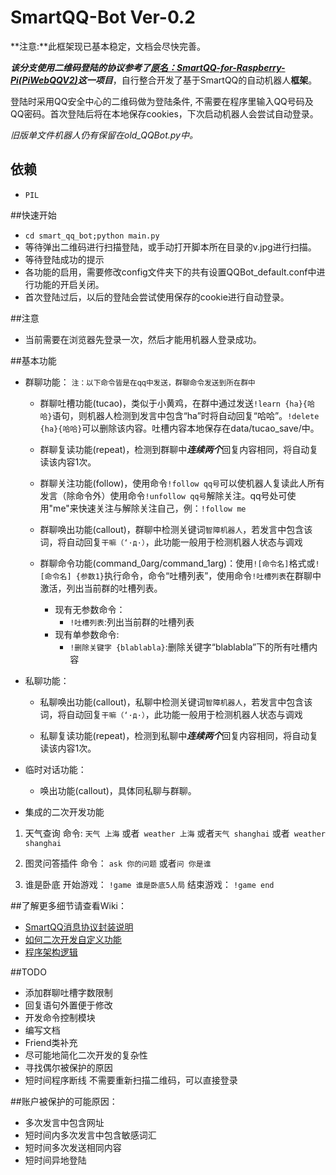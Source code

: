 SmartQQ-Bot Ver-0.2
=========
**注意:**此框架现已基本稳定，文档会尽快完善。

***该分支使用二维码登陆的协议参考了[原名：SmartQQ-for-Raspberry-Pi(PiWebQQV2)](https://github.com/xqin/SmartQQ-for-Raspberry-Pi)这一项目***，自行整合开发了基于SmartQQ的自动机器人**框架**。

登陆时采用QQ安全中心的二维码做为登陆条件, 不需要在程序里输入QQ号码及QQ密码。首次登陆后将在本地保存cookies，下次启动机器人会尝试自动登录。

*旧版单文件机器人仍有保留在old_QQBot.py中。*

## 依赖
+ `PIL`

##快速开始
+ `cd smart_qq_bot;python main.py`
+ 等待弹出二维码进行扫描登陆，或手动打开脚本所在目录的v.jpg进行扫描。
+ 等待登陆成功的提示
+ 各功能的启用，需要修改config文件夹下的共有设置QQBot_default.conf中进行功能的开启关闭。
+ 首次登陆过后，以后的登陆会尝试使用保存的cookie进行自动登录。

##注意

+ 当前需要在浏览器先登录一次，然后才能用机器人登录成功。

##基本功能

+ 群聊功能：
<small>注：以下命令皆是在qq中发送，群聊命令发送到所在群中</small>

	+ 群聊吐槽功能(tucao)，类似于小黄鸡，在群中通过发送`!learn {ha}{哈哈}`语句，则机器人检测到发言中包含“ha”时将自动回复“哈哈”。`!delete {ha}{哈哈}`可以删除该内容。吐槽内容本地保存在data/tucao_save/中。

	+ 群聊复读功能(repeat)，检测到群聊中***连续两个***回复内容相同，将自动复读该内容1次。

	+ 群聊关注功能(follow)，使用命令`!follow qq号`可以使机器人复读此人所有发言（除命令外）使用命令`!unfollow qq号`解除关注。qq号处可使用"me"来快速关注与解除关注自己，例：`!follow me`

	+ 群聊唤出功能(callout)，群聊中检测关键词`智障机器人`，若发言中包含该词，将自动回复`干嘛（‘·д·）`，此功能一般用于检测机器人状态与调戏

	+ 群聊命令功能(command_0arg/command_1arg)：使用`![命令名]`格式或`![命令名] {参数1}`执行命令，命令“吐槽列表”，使用命令`!吐槽列表`在群聊中激活，列出当前群的吐槽列表。
		+ 现有无参数命令：
			+ `!吐槽列表`:列出当前群的吐槽列表
		+ 现有单参数命令:
			+ `!删除关键字 {blablabla}`:删除关键字“blablabla”下的所有吐槽内容

+ 私聊功能：
	+ 私聊唤出功能(callout)，私聊中检测关键词`智障机器人`，若发言中包含该词，将自动回复`干嘛（‘·д·）`，此功能一般用于检测机器人状态与调戏

	+ 私聊复读功能(repeat)，检测到私聊中***连续两个***回复内容相同，将自动复读该内容1次。

+ 临时对话功能：
	+ 唤出功能(callout)，具体同私聊与群聊。


+ 集成的二次开发功能
1. 天气查询
命令:	`天气 上海` 或者` weather 上海` 或者`天气 shanghai` 或者` weather shanghai`

2. 图灵问答插件
命令： `ask 你的问题` 或者`问 你是谁`

3. 谁是卧底
开始游戏： `!game 谁是卧底5人局`
结束游戏： `!game end`

##了解更多细节请查看Wiki：

+ [SmartQQ消息协议封装说明](https://github.com/Yinzo/SmartQQBot/wiki/SmartQQ%E6%B6%88%E6%81%AF%E5%8D%8F%E8%AE%AE%E5%B0%81%E8%A3%85%E8%AF%B4%E6%98%8E)
+ [如何二次开发自定义功能](https://github.com/Yinzo/SmartQQBot/wiki/%E5%A6%82%E4%BD%95%E4%BA%8C%E6%AC%A1%E5%BC%80%E5%8F%91%E8%87%AA%E5%AE%9A%E4%B9%89%E5%8A%9F%E8%83%BD)
+ [程序架构逻辑](https://github.com/Yinzo/SmartQQBot/wiki/%E7%A8%8B%E5%BA%8F%E6%9E%B6%E6%9E%84%E9%80%BB%E8%BE%91)


##TODO

+ 添加群聊吐槽字数限制
+ 回复语句外置便于修改
+ 开发命令控制模块
+ 编写文档
+ Friend类补充
+ 尽可能地简化二次开发的复杂性
+ 寻找偶尔被保护的原因
+ 短时间程序断线 不需要重新扫描二维码，可以直接登录

##账户被保护的可能原因：
+ 多次发言中包含网址
+ 短时间内多次发言中包含敏感词汇
+ 短时间多次发送相同内容
+ 短时间异地登陆




